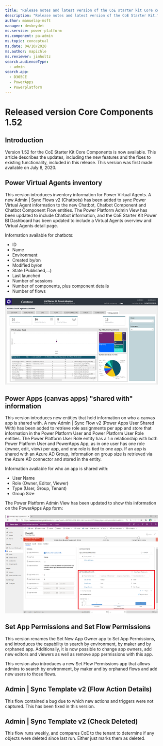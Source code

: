 ```yaml
---
title: "Release notes and latest version of the CoE starter kit Core components | MicrosoftDocs"
description: "Release notes and latest version of the CoE Starter Kit."
author: manuelap-msft
manager: devkeydet
ms.service: power-platform
ms.component: pa-admin
ms.topic: conceptual
ms.date: 04/10/2020
ms.author: mapichle
ms.reviewer: jimholtz
search.audienceType: 
  - admin
search.app: 
  - D365CE
  - PowerApps
  - Powerplatform
---
```


# Released version Core Components 1.52

## Introduction

Version 1.52 for the CoE Starter Kit Core Components is now available. This article describes the updates, including the new features and the fixes to existing functionality, included in this release. This version was first made available on July 8, 2020.

## Power Virtual Agents inventory

This version introduces inventory information for Power Virtual Agents. A new Admin | Sync Flows v2 (Chatbots) has been added to sync Power Virtual Agent information to the new Chatbot, Chatbot Component and Chatbot Component Flow entities. The Power Platform Admin View has been updated to include Chatbot information, and the CoE Starter Kit Power BI Dashboard has been updated to include a Virtual Agents overview and Virtual Agents detail page.

Information available for chatbots:

- ID
- Name
- Environment
- Created by/on
- Modified by/on
- State (Published,...)
- Last launched
- Number of sessions
- Number of components, plus component details
- Number of flows

![Power Platform Admin View - View who an app is shared with](../media/pb-pva.png "Power Platform Admin View - View who an app is shared with")

## Power Apps (canvas apps) "shared with" information

This version introduces new entities that hold information on who a canvas app is shared with. A new Admin | Sync Flow v2 (Power Apps User Shared With) has been added to retrieve role assignments per app and store that information in the Power Platform User and Power Platform User Role entities. The Power Platform User Role entity has a 1:n relationship with both Power Platform User and PowerApps App, as in one user has one role (owner, edit, view) per app, and one role is tied to one app.
If an app is shared with an Azure AD Group, information on group size is retrieved via the Azure AD connector and stored in the entity.

Information available for who an app is shared with:

- User Name
- Role (Owner, Editor, Viewer)
- Type (User, Group, Tenant)
- Group Size

The Power Platform Admin View has been updated to show this information on the PowerApps App form:

![Power Platform Admin View - View who an app is shared with](../media/coe-mda2.png "Power Platform Admin View - View who an app is shared with")

## Set App Permissions and Set Flow Permissions

This version renames the Set New App Owner app to Set App Permissions, and introduces the capability to search by environment, by maker and by orphaned app. Additionally, it is now possible to change app owners, add new editors and viewers as well as remove app permissions with this app.

This version also introduces a new Set Flow Permissions app that allows admins to search by environment, by maker and by orphaned flows and add new users to those flows.

## Admin | Sync Template v2 (Flow Action Details)

This flow contained a bug due to which new actions and triggers were not captured. This has been fixed in this version.

## Admin | Sync Template v2 (Check Deleted)

This flow runs weekly, and compares CoE to the tenant to determine if any objects were deleted since last run. Either just marks them as deleted.

